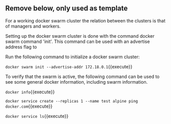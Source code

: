 ## Remove below, only used as template

For a working docker swarm cluster the relation between the clusters is that of managers and workers.

Setting up the docker swarm cluster is done with the command docker swarm command 'init'. This command can be used with an advertise address flag to

Run the following command to initialize a docker swarm cluster:

`docker swarm init --advertise-addr 172.18.0.1`{{execute}}

To verify that the swarm is active, the following command can be used to see some general docker information, including swarm information.

`docker info`{{execute}}


`docker service create --replicas 1 --name test alpine ping docker.com`{{execute}}

`docker service ls`{{execute}}
